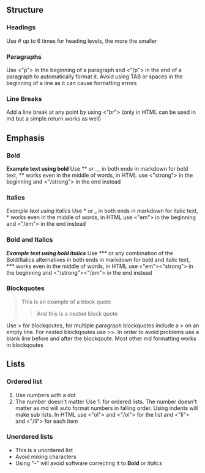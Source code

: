 ## Structure
### Headings
Use # up to 6 times for heading levels, the more the smaller
### Paragraphs 
Use <"p"> in the beginning of a paragraph and <"/p"> in the end of a paragraph to automatically format it.
Avoid using TAB or spaces in the beginning of a line as it can cause formatting errors
### Line Breaks
Add a line break at any point by using <"br"> (only in HTML can be used in md but a simple return works as well)
## Emphasis
### Bold
**Example text using bold**
Use ** or __ in both ends in markdown for bold text, ** works even in the middle of words, in HTML use <"strong"> in the beginning and <"/strong"> in the end instead
### Italics
*Example text using italics*
Use * or _ in both ends in markdown for italic text, * works even in the middle of words, in HTML use <"em"> in the beginning and <"/em"> in the end instead
### Bold and Italics
***Example text using bold italics***
Use ***  or any combination of the Bold/Italics alternatives in both ends in markdown for bold and italic text, *** works even in the middle of words, in HTML use <"em"><"strong"> in the beginning and <"/strong"><"/em"> in the end instead
### Blockquotes
>This is an example of a block quote
>>And this is a nested block quote

Use > for blockqoutes, for multiple paragraph blockquotes include a > on an empty line. For nested blockqoutes use >>. In order to avoid problems use a blank line before and after the blockqoute.
Most other md formatting works in blockqoutes
## Lists
### Ordered list
1. Use numbers with a dot
2. The number doesn't matter
Use 1. for ordered lists. The number doesn't matter as md will auto format numbers in falling order. Using indents will make sub lists. In HTML use <"ol"> and <"/ol"> for the list and <"li"> and <"/li"> for each item
### Unordered lists
- This is a unordered list
- Avoid mixing characters 
- Using "-" will avoid software correcting it to **Bold** or *italics*



